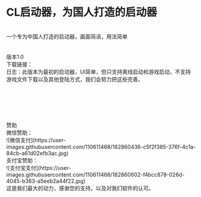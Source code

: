 # CL启动器，为国人打造的启动器
<br/>
一个专为中国人打造的启动器，画面简洁，用法简单
<br/>
<br/>
<br/>
版本1.0<br/>
下载链接：
<br/>
日志：此版本为最初的启动器，UI简单，但只支持离线启动和游戏启动，不支持游戏文件下载以及其他登陆方式，我们会努力把这些完善。<br/>
<br/>
<br/>
<br/>
<br/>
<br/>
<br/>
赞助
<br/>
微信赞助：<br/>
![微信支付](https://user-images.githubusercontent.com/110611468/182860436-c5f2f385-376f-4c1a-84cb-a61d02efb3ac.jpg)<br/>
支付宝赞助：<br/>
![支付宝支付](https://user-images.githubusercontent.com/110611468/182860602-f4bcc878-026d-4045-b363-a5eeb2a44f22.jpg)<br/>
这是我们最大的动力，感谢您的支持，以及对我们软件的认可。
